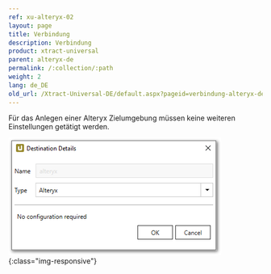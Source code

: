 ```yaml
---
ref: xu-alteryx-02
layout: page
title: Verbindung
description: Verbindung
product: xtract-universal
parent: alteryx-de
permalink: /:collection/:path
weight: 2
lang: de_DE
old_url: /Xtract-Universal-DE/default.aspx?pageid=verbindung-alteryx-de
---
```


Für das Anlegen einer Alteryx Zielumgebung müssen keine weiteren Einstellungen getätigt werden.

![alteryx-create-destination](/img/content/alteryx-create-destination.PNG){:class="img-responsive"}
